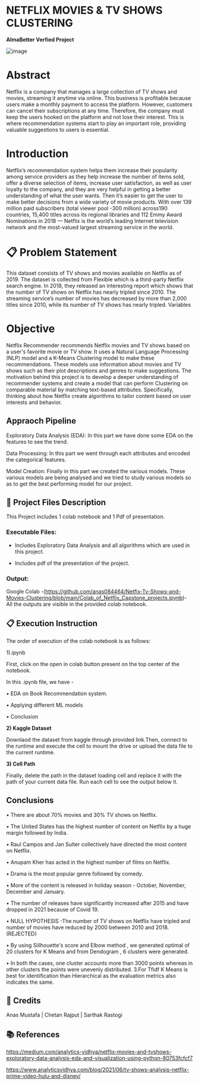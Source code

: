  

# NETFLIX MOVIES & TV SHOWS CLUSTERING


**AlmaBetter Verfied Project**

![image](https://user-images.githubusercontent.com/91868265/168471534-7092072d-aa13-4153-8367-fbfd2a41d5a2.png)


# **Abstract**

Netflix is a company that manages a large collection of TV shows and movies, streaming it anytime via online.
This business is profitable because users make a monthly payment to access the platform. However, customers
can cancel their subscriptions at any time. Therefore, the company must keep the users hooked on the platform
and not lose their interest. This is where recommendation systems start to play an important role, providing
valuable suggestions to users is essential.

# **Introduction**

Netflix’s recommendation system helps them increase their popularity among service providers as they help
increase the number of items sold, offer a diverse selection of items, increase user satisfaction, as well as user
loyalty to the company, and they are very helpful in getting a better understanding of what the user wants.
Then it’s easier to get the user to make better decisions from a wide variety of movie products. With over 139
million paid subscribers (total viewer pool -300 million) across190 countries, 15,400 titles across its regional
libraries and 112 Emmy Award Nominations in 2018 — Netflix is the world’s leading Internet television
network and the most-valued largest streaming service in the world. 

# 📋 **Problem Statement**

This dataset consists of TV shows and movies available on Netflix as of 2019. The dataset is collected from
Flexible which is a third-party Netflix search engine.
In 2018, they released an interesting report which shows that the number of TV shows on Netflix has nearly
tripled since 2010. The streaming service’s number of movies has decreased by more than 2,000 titles since
2010, while its number of TV shows has nearly tripled.
Variables


# **Objective**

Netflix Recommender recommends Netflix movies and TV shows based on a user's favorite movie or TV
show. It uses a Natural Language Processing (NLP) model and a K-Means Clustering model to make these
recommendations. These models use information about movies and TV shows such as their plot descriptions
and genres to make suggestions. The motivation behind this project is to develop a deeper understanding of
recommender systems and create a model that can perform Clustering on comparable material by matching
text-based attributes. Specifically, thinking about how Netflix create algorithms to tailor content based on user
interests and behavior.

## **Appraoch Pipeline**

Exploratory Data Analysis (EDA): In this part we have done some EDA on the features to see the trend.

Data Processing: In this part we went through each attributes and encoded the categorical features.

Model Creation: Finally in this part we created the various models. These various models are being analysed and we tried to study various models so as to get the best performing model for our project.

## 💾 **Project Files Description**

This Project includes 1 colab notebook and 1 Pdf of presentation.

### **Executable Files:**
 - Includes Exploratory Data Analysis and all algorithms which are used in this project.

 - Includes pdf of the presentation of the project.

### **Output:**
Google Colab -(https://github.com/anas084464/Netfix-Tv-Shows-and-Movies-Clustering/blob/main/Colab_of_Netflix_Capstone_projects.ipynb)- All the outputs are visible in the provided colab notebook.

## 📋 **Execution Instruction**

The order of execution of the colab notebook is as follows:

1).ipynb

First, click on the open in colab button present on the top center of the notebook.

In this .ipynb file, we have -

• EDA on Book Recommendation system.

• Applying different ML models

• Conclusion

**2) Kaggle Dataset**

Downlaod the dataset from kaggle through provided link.Then, connect to the runtime and execute the cell to mount the drive or upload the data file to the current runtime.

**3) Cell Path**

Finally, delete the path in the dataset loading cell and replace it with the path of your current data file. Run each cell to see the output below it.

## **Conclusions**

• There are about 70% movies and 30% TV shows on Netflix.

• The United States has the highest number of content on Netflix by a huge margin followed by India.

• Raul Campos and Jan Sulter collectively have directed the most content on Netflix.

• Anupam Kher has acted in the highest number of films on Netflix.

• Drama is the most popular genre followed by comedy.

• More of the content is released in holiday season - October, November, December  and January.

• The number of releases have significantly increased after 2015 and have dropped in 2021 because of Covid 19.

• NULL HYPOTHESIS -The number of TV shows on Netflix have tripled and number of movies have reduced by 2000 between 2010 and 2018. (REJECTED)

• By using Sillhouette's score and Elbow method , we generated optimal of 20 clusters
for K Means and from Dendogram , 6 clusters were generated.

• In both the cases, one cluster accounts more than 3000 points whereas in other
clusters the points were unevenly distributed. 3.For Tfidf K Means is best for
identification than Hierarchical as the evaluation metrics also indicates the same.

## 📜 **Credits**

Anas Mustafa | Chetan Rajput | Sarthak Rastogi

## 📚  **References**

https://medium.com/analytics-vidhya/netflix-movies-and-tvshows-exploratory-data-analysis-eda-and-visualization-using-python-80753fcfcf7

https://www.analyticsvidhya.com/blog/2021/06/tv-shows-analysis-netflix-prime-video-hulu-and-disney/
